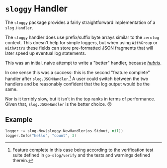 # `sloggy` Handler

The `sloggy` package provides a fairly straightforward implementation
of a `slog.Handler`.

The `sloggy` handler does use prefix/suffix byte arrays similar to the `zerolog` context.
This doesn't help for simple loggers, but when using `WithGroup` or `WithAttrs`
these fields can store pre-formatted JSON fragments that will later speed up
eventual log statements.

This was an initial, naive attempt to write a "better" handler,
because [*hubris*](https://wiki.c2.com/?LazinessImpatienceHubris).

In one sense this was a success:
this is the second "feature complete" handler after `slog.JSONHandler`.[^1]
A user could switch between the two handlers and be reasonably confident that
the log output would be the same.

Nor is it terribly slow, but it isn't in the top ranks in terms of performance.
Given that, `slog.JSONHandler` is the better choice. :cry:

## Example

```go
logger := slog.New(sloggy.NewHandler(os.Stdout, nil))
logger.Info("hello", "count", 3)
```

[^1]: Feature complete in this case being according to the verification test suite
defined in `go-slog/verify` and the tests and warnings defined therein.
